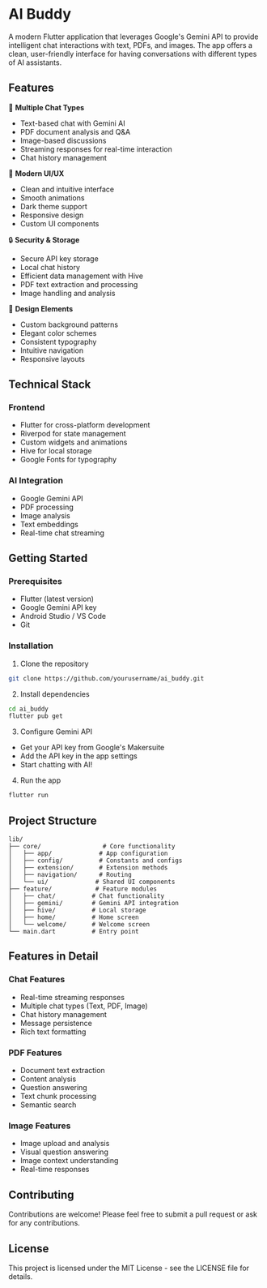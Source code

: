 # AI Buddy

A modern Flutter application that leverages Google's Gemini API to provide intelligent chat interactions with text, PDFs, and images. The app offers a clean, user-friendly interface for having conversations with different types of AI assistants.

## Features

🤖 **Multiple Chat Types**

- Text-based chat with Gemini AI
- PDF document analysis and Q&A
- Image-based discussions
- Streaming responses for real-time interaction
- Chat history management

📱 **Modern UI/UX**

- Clean and intuitive interface
- Smooth animations
- Dark theme support
- Responsive design
- Custom UI components

🔒 **Security & Storage**

- Secure API key storage
- Local chat history
- Efficient data management with Hive
- PDF text extraction and processing
- Image handling and analysis

🎨 **Design Elements**

- Custom background patterns
- Elegant color schemes
- Consistent typography
- Intuitive navigation
- Responsive layouts

## Technical Stack

### Frontend

- Flutter for cross-platform development
- Riverpod for state management
- Custom widgets and animations
- Hive for local storage
- Google Fonts for typography

### AI Integration

- Google Gemini API
- PDF processing
- Image analysis
- Text embeddings
- Real-time chat streaming

## Getting Started

### Prerequisites

- Flutter (latest version)
- Google Gemini API key
- Android Studio / VS Code
- Git

### Installation

1. Clone the repository

```bash
git clone https://github.com/yourusername/ai_buddy.git
```

2. Install dependencies

```bash
cd ai_buddy
flutter pub get
```

3. Configure Gemini API

- Get your API key from Google's Makersuite
- Add the API key in the app settings
- Start chatting with AI!

4. Run the app

```bash
flutter run
```

## Project Structure

```
lib/
├── core/                 # Core functionality
│   ├── app/             # App configuration
│   ├── config/          # Constants and configs
│   ├── extension/       # Extension methods
│   ├── navigation/      # Routing
│   └── ui/             # Shared UI components
├── feature/            # Feature modules
│   ├── chat/          # Chat functionality
│   ├── gemini/        # Gemini API integration
│   ├── hive/          # Local storage
│   ├── home/          # Home screen
│   └── welcome/       # Welcome screen
└── main.dart          # Entry point
```

## Features in Detail

### Chat Features

- Real-time streaming responses
- Multiple chat types (Text, PDF, Image)
- Chat history management
- Message persistence
- Rich text formatting

### PDF Features

- Document text extraction
- Content analysis
- Question answering
- Text chunk processing
- Semantic search

### Image Features

- Image upload and analysis
- Visual question answering
- Image context understanding
- Real-time responses

## Contributing

Contributions are welcome! Please feel free to submit a pull request or ask for any contributions.

## License

This project is licensed under the MIT License - see the LICENSE file for details.
